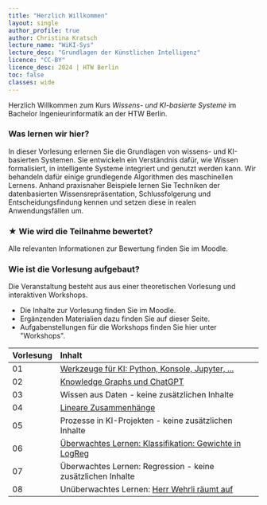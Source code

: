 ```yaml
---
title: "Herzlich Willkommen"
layout: single
author_profile: true
author: Christina Kratsch
lecture_name: "WiKI-Sys"
lecture_desc: "Grundlagen der Künstlichen Intelligenz"
licence: "CC-BY"
licence_desc: 2024 | HTW Berlin 
toc: false
classes: wide
---
```



Herzlich Willkommen zum Kurs _Wissens- und KI-basierte Systeme_ im Bachelor Ingenieurinformatik an der HTW Berlin.

### Was lernen wir hier?

In dieser Vorlesung erlernen Sie die Grundlagen von wissens- und KI-basierten Systemen. Sie entwickeln ein Verständnis dafür, wie Wissen formalisiert, in intelligente Systeme integriert und genutzt werden kann. Wir behandeln dafür einige grundlegende Algorithmen des maschinellen Lernens. Anhand praxisnaher Beispiele lernen Sie Techniken der datenbasierten Wissensrepräsentation, Schlussfolgerung und Entscheidungsfindung kennen und setzen diese in realen Anwendungsfällen um.

### ★ Wie wird die Teilnahme bewertet?

Alle relevanten Informationen zur Bewertung finden Sie im Moodle.

### Wie ist die Vorlesung aufgebaut?

Die Veranstaltung besteht aus aus einer theoretischen Vorlesung und interaktiven Workshops.
* Die Inhalte zur Vorlesung finden Sie im Moodle.
* Ergänzenden Materialien dazu finden Sie auf dieser Seite.
* Aufgabenstellungen für die Workshops finden Sie hier unter "Workshops".



| Vorlesung | Inhalt | 
|:------------- |  :---------- |
| 01 | [Werkzeuge für KI: Python, Konsole, Jupyter, ...](/lectures/01/01.md)  |
| 02 | [Knowledge Graphs und ChatGPT](/lectures/02/02.md) |
| 03 | Wissen aus Daten - keine zusätzlichen Inhalte |
| 04 | [Lineare Zusammenhänge](/lectures/04/04.md) |
| 05 | Prozesse in KI-Projekten - keine zusätzlichen Inhalte |
| 06 | [Überwachtes Lernen: Klassifikation: Gewichte in LogReg](/lectures/06/LogReg.ipynb) |
| 07 | Überwachtes Lernen: Regression - keine zusätzlichen Inhalte |
| 08 | Unüberwachtes Lernen: [Herr Wehrli räumt auf](/modules/clustering/clust.md) |